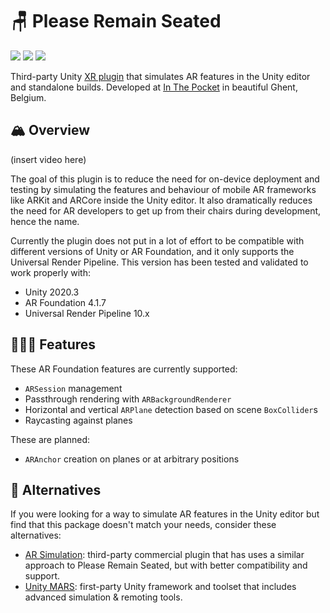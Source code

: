 # 🪑 Please Remain Seated

![](https://img.shields.io/badge/Unity-2020.3-red.svg) ![](https://img.shields.io/badge/AR_Foundation-4.1.7-green.svg) ![](https://img.shields.io/badge/Universal_Render_Pipeline-10.x-blue.svg)

Third-party Unity [XR plugin](https://docs.unity3d.com/Manual/XRPluginArchitecture.html) that simulates AR features in the Unity editor and standalone builds. Developed at [In The Pocket](https://inthepocket.com) in beautiful Ghent, Belgium.

## 🏔 Overview

(insert video here)

The goal of this plugin is to reduce the need for on-device deployment and testing by simulating the features and behaviour of mobile AR frameworks like ARKit and ARCore inside the Unity editor. It also dramatically reduces the need for AR developers to get up from their chairs during development, hence the name.

Currently the plugin does not put in a lot of effort to be compatible with different versions of Unity or AR Foundation, and it only supports the Universal Render Pipeline. This version has been tested and validated to work properly with:

- Unity 2020.3
- AR Foundation 4.1.7
- Universal Render Pipeline 10.x

## 👷🏻‍♀️ Features

These AR Foundation features are currently supported:

- `ARSession` management
- Passthrough rendering with `ARBackgroundRenderer`
- Horizontal and vertical `ARPlane` detection based on scene `BoxCollider`s
- Raycasting against planes

These are planned:

- `ARAnchor` creation on planes or at arbitrary positions

## 👋 Alternatives

If you were looking for a way to simulate AR features in the Unity editor but find that this package doesn't match your needs, consider these alternatives:

- [AR Simulation](https://github.com/needle-tools/ar-simulation): third-party commercial plugin that has uses a similar approach to Please Remain Seated, but with better compatibility and support.
- [Unity MARS](https://unity.com/products/unity-mars): first-party Unity framework and toolset that includes advanced simulation & remoting tools.
